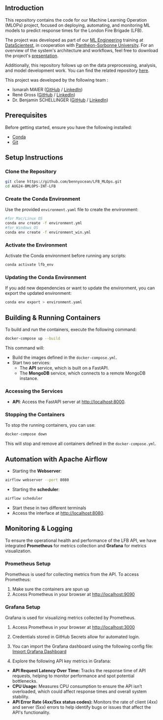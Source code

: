 ## Introduction

This repository contains the code for our Machine Learning Operation (MLOPs) project, focused on deploying, automating, and monitoring ML models to predict response times for the London Fire Brigade (LFB).

The project was developed as part of our [ML Engineering](https://datascientest.com/en/machine-learning-engineer-course) training at [DataScientest](https://datascientest.com/), in cooperation with [Panthéon-Sorbonne University](https://www.pantheonsorbonne.fr/). For an overview of the system's architecture and workflows, feel free to download the project's [presentation](./presentation/lfb_mlops_presentation.pdf).

Additionally, this repository follows up on the data preprocessing, analysis, and model development work. You can find the related repository [here](https://github.com/bennyocean/LFB_ResponseTimes_Prediction.git). 

This project was developed by the following team :
- Ismarah MAIER ([GitHub](https://github.com/isi-pizzy) / [LinkedIn](https://www.linkedin.com/in/ismarah-maier-18496613b/))
- René Gross ([GitHub](https://github.com/RenGross) / [LinkedIn](https://www.linkedin.com/in/rené-groß-013a2b20b/))
- Dr. Benjamin SCHELLINGER ([GitHub](https://github.com/bennyocean) / [LinkedIn](https://www.linkedin.com/in/benjaminschellinger/))

## Prerequisites
Before getting started, ensure you have the following installed:
- [Conda](https://docs.conda.io/projects/conda/en/latest/user-guide/install/index.html)
- [Git](https://git-scm.com/book/en/v2/Getting-Started-Installing-Git)

## Setup Instructions

### Clone the Repository
```bash
git clone https://github.com/bennyocean/LFB_MLOps.git
cd AUG24-BMLOPS-INT-LFB
```

### Create the Conda Environment
Use the provided `environment.yaml` file to create the environment:

```bash
#for Mac/Linux OS
conda env create -f environment.yml
#for Windows OS
conda env create -f environment_win.yml
```

### Activate the Environment
Activate the Conda environment before running any scripts:

```bash
conda activate lfb_env
```

### Updating the Conda Environment
If you add new dependencies or want to update the environment, you can export the updated environment:

```bash
conda env export > environment.yaml
```

## Building & Running Containers

To build and run the containers, execute the following command:

```bash
docker-compose up --build
```

This command will:
- Build the images defined in the `docker-compose.yml`.
- Start two services:
  - The **API** service, which is built on a FastAPI.
  - The **MongoDB** service, which connects to a remote MongoDB instance.

### Accessing the Services
- **API**: Access the FastAPI server at [http://localhost:8000](http://localhost:8000).

### Stopping the Containers
To stop the running containers, you can use:

```bash
docker-compose down
```

This will stop and remove all containers defined in the `docker-compose.yml`.

## Automation with Apache Airflow
- Starting the **Webserver**: 
```bash 
airflow webserver --port 8080
```
- Starting the **scheduler**: 
```bash 
airflow scheduler
```
- Start these in two different terminals
- Access the interface at [http://localhost:8080](http://localhost:8080).

## Monitoring & Logging

To ensure the operational health and performance of the LFB API, we have integrated **Prometheus** for metrics collection and **Grafana** for metrics visualization.

### Prometheus Setup
Prometheus is used for collecting metrics from the API. To access Prometheus:

1. Make sure the containers are spun up
2. Access Prometheus in your browser at [http://localhost:9090](http://localhost:9090)

### Grafana Setup
Grafana is used for visualizing metrics collected by Prometheus.

1. Access Prometheus in your browser at [http://localhost:3000](http://localhost:3000)
2. Credentials stored in GitHub Secrets allow for automated login.
3. You can import the Grafana dashboard using the following config file: [Import Grafana Dashboard](./grafana_dashboard/my_dashboard.json)

4. Explore the following API key metrics in Grafana:
  - **API Request Latency Over Time:** Tracks the response time of API requests, helping to monitor performance and spot potential bottlenecks.
  - **CPU Usage:** Measures CPU consumption to ensure the API isn’t overloaded, which could affect response times and overall system stability.
  - **API Error Rate (4xx/5xx status codes):** Monitors the rate of client (4xx) and server (5xx) errors to help identify bugs or issues that affect the API's functionality.